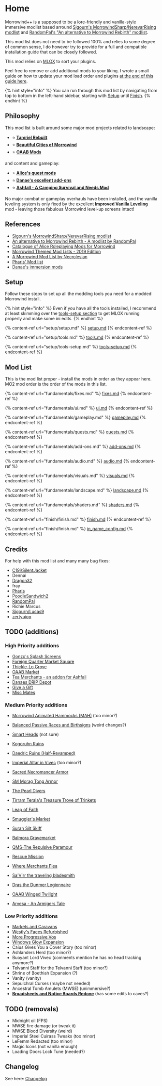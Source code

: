 # Home

Morrowind++ is a supposed to be a lore-friendly and vanilla-style immersive modlist based arround [Sigourn's MorrowindSharp/NerevarRising modlist](https://github.com/Sigourn/nerevarrising/blob/master/main.md) and [RandomPal's "An alternative to Morrowind Rebirth" modlist](https://www.nexusmods.com/morrowind/mods/48812).

This mod list does not need to be followed 100% and relies to some degree of common sense, I do however try to provide for a full and compatible installation guide that can be closely followed.

This mod relies on [MLOX](setup/tools.md#⭐-mlox-ruleshttpsgithubcommloxmloxreleasestagv10) to sort your plugins.

Feel free to remove or add additional mods to your liking. I wrote a small guide on how to update your mod load order and plugins [at the end of this guide here](finish/finish.md).

{% hint style="info" %}
You can run through this mod list by navigating from top to bottom in the left-hand sidebar, starting with [Setup](./setup/setup.md) until [Finish](./finish/finish.md).
{% endhint %}

## Philosophy

This mod list is built around some major mod projects related to landscape:

* ⭐ [**Tamriel Rebuilt**](https://www.nexusmods.com/morrowind/mods/42145)
* ⭐ [**Beautiful Cities of Morrowind**](https://www.nexusmods.com/morrowind/mods/49231)
* ⭐ [**OAAB Mods**](https://www.nexusmods.com/morrowind/mods/49042)

and content and gameplay:

* ⭐ [**Alice's quest mods**](https://www.nexusmods.com/morrowind/users/4709296)
* ⭐ [**Danae's excellent add-ons**](https://www.nexusmods.com/morrowind/users/1233897)
* ⭐ [**Ashfall - A Camping Survival and Needs Mod**](https://www.nexusmods.com/morrowind/mods/49057)

No major combat or gameplay overhauls have been installed, and the vanilla leveling system is only fixed by the excellent [**Improved Vanilla Leveling**](https://www.nexusmods.com/morrowind/mods/48065) mod - leaving those fabulous Morrowind level-up screens intact!

## References

* [Sigourn's MorrowindSharp/NerevarRising modlist](https://github.com/Sigourn/nerevarrising/blob/master/main.md)
* [An alternative to Morrowind Rebirth - A modlist by RandomPal](https://www.nexusmods.com/morrowind/mods/48812)
* [Catalogue of Alice Roleplaying Mods for Morrowind](https://alicemorrowindmods.wordpress.com/2021/06/03/catalogue-of-alice-roleplaying-mods-for-morrowind/)
* [Morrowind Themed Mod Lists - 2019 Edition](https://github.com/Lucevar/mw-immersion-mods)
* [A Morrowind Mod List by Necrolesian](https://github.com/Necrolesian/morrowind-mod-list)
* [Pharis' Mod list](https://github.com/PharisMods/pharis-mod-list)
* [Danae's immersion mods](https://danaeplays.thenet.sk/modlist-little-things-that-go-a-long-way-immersive-mods/)

## Setup

Follow these steps to set up all the modding tools you need for a modded Morrowind install.

{% hint style="info" %}
Even if you have all the tools installed, I recommend at least skimming over the [tools-setup section](setup/tools-setup.md) to get MLOX running properly and make some ini edits.
{% endhint %}

{% content-ref url="setup/setup.md" %}
[setup.md](setup/setup.md)
{% endcontent-ref %}

{% content-ref url="setup/tools.md" %}
[tools.md](setup/tools.md)
{% endcontent-ref %}

{% content-ref url="setup/tools-setup.md" %}
[tools-setup.md](setup/tools-setup.md)
{% endcontent-ref %}

## Mod List

This is the mod list proper - install the mods in order as they appear here. MO2 mod order is the order of the mods in this list.

{% content-ref url="fundamentals/fixes.md" %}
[fixes.md](fundamentals/fixes.md)
{% endcontent-ref %}

{% content-ref url="fundamentals/ui.md" %}
[ui.md](fundamentals/ui.md)
{% endcontent-ref %}

{% content-ref url="fundamentals/gameplay.md" %}
[gameplay.md](fundamentals/gameplay.md)
{% endcontent-ref %}

{% content-ref url="fundamentals/quests.md" %}
[quests.md](fundamentals/quests.md)
{% endcontent-ref %}

{% content-ref url="fundamentals/add-ons.md" %}
[add-ons.md](fundamentals/add-ons.md)
{% endcontent-ref %}

{% content-ref url="fundamentals/audio.md" %}
[audio.md](fundamentals/audio.md)
{% endcontent-ref %}

{% content-ref url="fundamentals/visuals.md" %}
[visuals.md](fundamentals/visuals.md)
{% endcontent-ref %}

{% content-ref url="fundamentals/landscape.md" %}
[landscape.md](fundamentals/landscape.md)
{% endcontent-ref %}

{% content-ref url="fundamentals/shaders.md" %}
[shaders.md](fundamentals/shaders.md)
{% endcontent-ref %}

{% content-ref url="finish/finish.md" %}
[finish.md](finish/finish.md)
{% endcontent-ref %}

{% content-ref url="finish/finish.md" %}
[in_game_config.md](finish/in_game_config.md)
{% endcontent-ref %}

## Credits

For help with this mod list and many many bug fixes:

* [C19i/SilentJacket](https://www.nexusmods.com/morrowind/users/7006096)
* Dennai
* [Dragon32](https://www.nexusmods.com/morrowind/users/2553)
* fray
* [Pharis](https://github.com/PharisMods/pharis-mod-list)
* [PoodleSandwich2](https://www.nexusmods.com/morrowind/users/45710542)
* [RandomPal](https://www.nexusmods.com/morrowind/users/59284071)
* Richie Marcus
* [Sigourn/Lucas9](https://www.nexusmods.com/morrowind/users/14600469)
* [zertyuiop](https://github.com/rfuzzo/MorrowindPlusPlus/issues/2)

## TODO (additions)

### High Priority additions

* [Gonzo's Splash Screens](https://www.nexusmods.com/morrowind/mods/51667)
* [Foreign Quarter Market Square](https://www.nexusmods.com/morrowind/mods/51700)
* [Thickle-Lo Grove](https://www.nexusmods.com/morrowind/mods/51689)
* [OAAB Market](https://www.nexusmods.com/morrowind/mods/51687)
* [Tea Merchants - an addon for Ashfall](https://www.nexusmods.com/morrowind/mods/51656)
* [Danaes DRIP Depot](https://www.nexusmods.com/morrowind/mods/51645)
* [Give a Gift](https://www.nexusmods.com/morrowind/mods/46661)
* [Misc Mates](https://www.nexusmods.com/morrowind/mods/48122)

### Medium Priority additions

* [Morrowind Animated Hammocks (MAH)](https://www.nexusmods.com/morrowind/mods/49767) (too minor?)
* [Balanced Passive Races and Birthsigns](https://www.nexusmods.com/morrowind/mods/47782) (weird changes?)
* [Smart Heads](https://www.nexusmods.com/morrowind/mods/50098) (not sure)
* [Kogoruhn Ruins](https://www.nexusmods.com/morrowind/mods/44034)
* [Daedric Ruins (Half-Revamped)](https://www.nexusmods.com/morrowind/mods/51674)
* [Imperial Altar in Vivec](https://www.nexusmods.com/morrowind/mods/50273) (too minor?)

* [Sacred Necromancer Armor](https://www.nexusmods.com/morrowind/mods/51651)
* [SM Morag Tong Armor](https://www.nexusmods.com/morrowind/mods/50953)

* [The Pearl Divers](https://www.nexusmods.com/morrowind/mods/51703)
* [Tirram Terala's Treasure Trove of Trinkets](https://www.nexusmods.com/morrowind/mods/51699)
* [Leap of Faith](https://www.nexusmods.com/morrowind/mods/51702)
* [Smuggler's Market](https://www.nexusmods.com/morrowind/mods/51698)
* [Suran Silt Skiff](https://www.nexusmods.com/morrowind/mods/51697)
* [Balmora Gravemarket](https://www.nexusmods.com/morrowind/mods/51696)
* [QMS-The Repulsive Paramour](https://www.nexusmods.com/morrowind/mods/51694)
* [Rescue Mission](https://www.nexusmods.com/morrowind/mods/51693)
* [Where Merchants Flea](https://www.nexusmods.com/morrowind/mods/51691)
* [Sa'Virr the traveling bladesmith](https://www.nexusmods.com/morrowind/mods/51684)
* [Dras the Dunmer Legionnaire](https://www.nexusmods.com/morrowind/mods/51446)

* [OAAB Winged Twilight](https://www.nexusmods.com/morrowind/mods/51643)
* [Arvesa - An Armigers Tale](https://www.nexusmods.com/morrowind/mods/50306)

### Low Priority additions

* [Markets and Caravans](https://www.nexusmods.com/morrowind/mods/51704)
* [Westly's Faces Refurbished](https://www.nexusmods.com/morrowind/mods/51214)
* [More Progressive Vos](https://www.nexusmods.com/morrowind/mods/51701)
* [Windows Glow Expansion](https://www.nexusmods.com/morrowind/mods/42271)
* Caius Gives You a Cover Story (too minor)
* Ashlanders Herd (too minor?)
* Buoyant Lord Vivec (comments mention he has no head tracking anymore?)
* Telvanni Staff for the Telvanni Staff (too minor?)
* Shrine of Boethiah Expansion (?)
* Vanity (vanity)
* Sepulchral Curses (maybe not needed)
* Ancestral Tomb Amulets (MWSE) (unimmersive?)
* [**Broadsheets and Notice Boards Redone**](https://www.nexusmods.com/morrowind/mods/50999) (has some edits to caves?)

## TODO (removals)

* Midnight oil (FPS)
* MWSE fire damage (or tweak it)
* MWSE Blood Diversity (weird)
* Imperial Steel Cuirass Tweaks (too minor)
* LeFemm Redacted (too minor)
* Magic Icons (not vanilla enough)
* Loading Doors Lock Tune (needed?)

## Changelog

See here: [Changelog](CHANGELOG.md)

